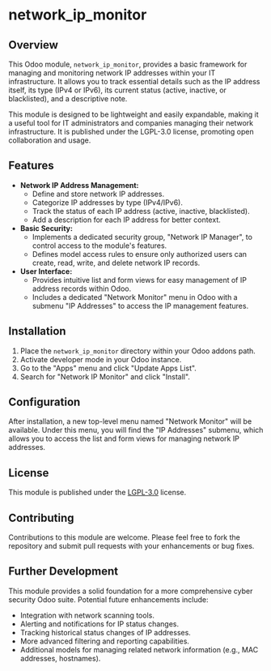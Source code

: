 # network_ip_monitor

## Overview

This Odoo module, `network_ip_monitor`, provides a basic framework for managing and monitoring network IP addresses within your IT infrastructure. It allows you to track essential details such as the IP address itself, its type (IPv4 or IPv6), its current status (active, inactive, or blacklisted), and a descriptive note.

This module is designed to be lightweight and easily expandable, making it a useful tool for IT administrators and companies managing their network infrastructure. It is published under the LGPL-3.0 license, promoting open collaboration and usage.

## Features

* **Network IP Address Management:**
    * Define and store network IP addresses.
    * Categorize IP addresses by type (IPv4/IPv6).
    * Track the status of each IP address (active, inactive, blacklisted).
    * Add a description for each IP address for better context.
* **Basic Security:**
    * Implements a dedicated security group, "Network IP Manager", to control access to the module's features.
    * Defines model access rules to ensure only authorized users can create, read, write, and delete network IP records.
* **User Interface:**
    * Provides intuitive list and form views for easy management of IP address records within Odoo.
    * Includes a dedicated "Network Monitor" menu in Odoo with a submenu "IP Addresses" to access the IP management features.

## Installation

1.  Place the `network_ip_monitor` directory within your Odoo addons path.
2.  Activate developer mode in your Odoo instance.
3.  Go to the "Apps" menu and click "Update Apps List".
4.  Search for "Network IP Monitor" and click "Install".

## Configuration

After installation, a new top-level menu named "Network Monitor" will be available. Under this menu, you will find the "IP Addresses" submenu, which allows you to access the list and form views for managing network IP addresses.

## License

This module is published under the [LGPL-3.0](https://www.gnu.org/licenses/lgpl-3.0.en.html) license.

## Contributing

Contributions to this module are welcome. Please feel free to fork the repository and submit pull requests with your enhancements or bug fixes.

## Further Development

This module provides a solid foundation for a more comprehensive cyber security Odoo suite. Potential future enhancements include:

* Integration with network scanning tools.
* Alerting and notifications for IP status changes.
* Tracking historical status changes of IP addresses.
* More advanced filtering and reporting capabilities.
* Additional models for managing related network information (e.g., MAC addresses, hostnames).